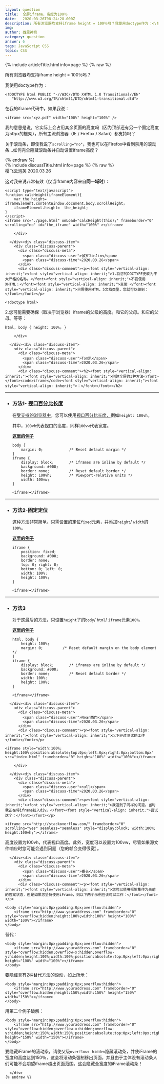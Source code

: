 ```yaml
---
layout: question
title:  全屏iframe，高度为100％
date:   2020-03-26T08:24:28.000Z
description: 所有浏览器均支持iframe height = 100％吗？我使用doctype作为：<\!DOCTYPE html PUBLIC "-//W3C/...
img: 
author: 西里神奇
category: question
answer: 6
tags: JavaScript CSS
topic: CSS
---
```

<div class="article-root">
  <div class="article">
    {% include articleTitle.html info=page %}
    {% raw %}
    <div class="article-content"><p><font style="vertical-align: inherit;"><font style="vertical-align: inherit;">所有浏览器均支持iframe height = 100％吗？</font></font></p>

<p><font style="vertical-align: inherit;"><font style="vertical-align: inherit;">我使用doctype作为：</font></font></p>

<pre><code>&lt;!DOCTYPE html PUBLIC "-//W3C//DTD XHTML 1.0 Transitional//EN"<font></font>
   "http://www.w3.org/TR/xhtml1/DTD/xhtml1-transitional.dtd"&gt;<font></font>
</code></pre>

<p><font style="vertical-align: inherit;"><font style="vertical-align: inherit;">在我的iframe代码中，如果我说：</font></font></p>

<pre><code>&lt;iframe src="xyz.pdf" width="100%" height="100%" /&gt;
</code></pre>

<p><font style="vertical-align: inherit;"><font style="vertical-align: inherit;">我的意思是说，它实际上会占用其余页面的高度吗（因为顶部还有另一个固定高度为50px的框架），所有主流浏览器（IE / Firefox / Safari）都支持吗？</font></font></p>

<p><font style="vertical-align: inherit;"><font style="vertical-align: inherit;">关于滚动条，即使我说了</font></font><code>scrolling="no"</code><font style="vertical-align: inherit;"><font style="vertical-align: inherit;">，我也可以在Firefox中看到禁用的滚动条...如何完全隐藏滚动条并自动设置iframe高度？</font></font></p></div>
    {% endraw %}
  </div>

  <div class="discuss-wrapper">
    {% include discussTitle.html info=page %}
    {% raw %}
    <div class="discuss-item">
        <div class="discuss-parent">
          <div class="discuss-meta">
            <span class="discuss-user">樱飞云泡芙</span>
            <span class="discuss-time">2020.03.26</span>
          </div>
          <div class="discuss-comment"><p><font style="vertical-align: inherit;"><font style="vertical-align: inherit;">这对我来说非常有效（仅当iframe内容来自</font></font><strong><font style="vertical-align: inherit;"><font style="vertical-align: inherit;">同一域时</font></font></strong><font style="vertical-align: inherit;"><font style="vertical-align: inherit;">）：</font></font></p>

<pre><code>&lt;script type="text/javascript"&gt;<font></font>
function calcHeight(iframeElement){<font></font>
    var the_height=  iframeElement.contentWindow.document.body.scrollHeight;<font></font>
    iframeElement.height=  the_height;<font></font>
}<font></font>
&lt;/script&gt;<font></font>
&lt;iframe src="./page.html" onLoad="calcHeight(this);" frameborder="0" scrolling="no" id="the_iframe" width="100%" &gt;&lt;/iframe&gt;<font></font>
</code></pre></div>
        </div>
        
      </div><div class="discuss-item">
        <div class="discuss-parent">
          <div class="discuss-meta">
            <span class="discuss-user">伽罗JinJin</span>
            <span class="discuss-time">2020.03.26</span>
          </div>
          <div class="discuss-comment"><p><font style="vertical-align: inherit;"><font style="vertical-align: inherit;">1.将您的DOCTYPE更改为不太严格的名称。</font><font style="vertical-align: inherit;">不要使用XHTML；</font><font style="vertical-align: inherit;">真傻 </font><font style="vertical-align: inherit;">只需使用HTML 5文档类型，您就可以做到：</font></font></p>

<pre><code>&lt;!doctype html&gt;
</code></pre>

<p><font style="vertical-align: inherit;"><font style="vertical-align: inherit;">2.您可能需要确保（取决于浏览器）iframe的父级的高度。</font><font style="vertical-align: inherit;">和它的父母。</font><font style="vertical-align: inherit;">和它的父母。</font><font style="vertical-align: inherit;">等等：</font></font></p>

<pre><code>html, body { height: 100%; }
</code></pre></div>
        </div>
        
      </div><div class="discuss-item">
        <div class="discuss-parent">
          <div class="discuss-meta">
            <span class="discuss-user">Tom凯</span>
            <span class="discuss-time">2020.03.26</span>
          </div>
          <div class="discuss-comment"><h2><font style="vertical-align: inherit;"><font style="vertical-align: inherit;">创建全屏的3种方法</font></font><code>iframe</code><font style="vertical-align: inherit;"><font style="vertical-align: inherit;">：</font></font></h2>

<hr>

<ul>
<li><h3><font style="vertical-align: inherit;"><font style="vertical-align: inherit;">方法1- </font></font><a href="http://www.w3.org/TR/css3-values/#viewport-relative-lengths"><font style="vertical-align: inherit;"><font style="vertical-align: inherit;">视口百分比长度</font></font></a></h3>

<p><font style="vertical-align: inherit;"><font style="vertical-align: inherit;">在</font></font><a href="http://caniuse.com/#feat=viewport-units"><font style="vertical-align: inherit;"><font style="vertical-align: inherit;">受支持的浏览器中</font></font></a><font style="vertical-align: inherit;"><font style="vertical-align: inherit;">，您可以使用</font></font><a href="http://www.w3.org/TR/css3-values/#viewport-relative-lengths"><font style="vertical-align: inherit;"><font style="vertical-align: inherit;">视口百分比长度，</font></font></a><font style="vertical-align: inherit;"><font style="vertical-align: inherit;">例如</font></font><code>height: 100vh</code><font style="vertical-align: inherit;"><font style="vertical-align: inherit;">。</font></font></p>

<p><font style="vertical-align: inherit;"><font style="vertical-align: inherit;">其中，</font></font><code>100vh</code><font style="vertical-align: inherit;"><font style="vertical-align: inherit;">代表视口的高度，同样</font></font><code>100vw</code><font style="vertical-align: inherit;"><font style="vertical-align: inherit;">代表宽度。</font></font></p>

<p><a href="http://jsfiddle.net/qegaezk6/"><strong><font style="vertical-align: inherit;"><font style="vertical-align: inherit;">这里的例子</font></font></strong></a></p>

<p></p><div class="snippet" data-lang="js" data-hide="false">
<div class="snippet-code">
<pre class="snippet-code-css lang-css prettyprint-override"><code>body {<font></font>
    margin: 0;            /* Reset default margin */<font></font>
}<font></font>
iframe {<font></font>
    display: block;       /* iframes are inline by default */<font></font>
    background: #000;<font></font>
    border: none;         /* Reset default border */<font></font>
    height: 100vh;        /* Viewport-relative units */<font></font>
    width: 100vw;<font></font>
}</code></pre>
<pre class="snippet-code-html lang-html prettyprint-override"><code>&lt;iframe&gt;&lt;/iframe&gt;</code></pre>
</div>
</div>
<p></p></li>
</ul>

<hr>

<ul>
<li><h3><font style="vertical-align: inherit;"><font style="vertical-align: inherit;">方法2-固定定位</font></font></h3>

<p><font style="vertical-align: inherit;"><font style="vertical-align: inherit;">这种方法非常简单。</font><font style="vertical-align: inherit;">只需设置的定位</font></font><code>fixed</code><font style="vertical-align: inherit;"><font style="vertical-align: inherit;">元素，并添加</font></font><code>height</code><font style="vertical-align: inherit;"><font style="vertical-align: inherit;">/ </font></font><code>width</code><font style="vertical-align: inherit;"><font style="vertical-align: inherit;">的</font></font><code>100%</code><font style="vertical-align: inherit;"><font style="vertical-align: inherit;">。</font></font></p>

<p><a href="http://jsfiddle.net/p7xspqw0/"><strong><font style="vertical-align: inherit;"><font style="vertical-align: inherit;">这里的例子</font></font></strong></a></p>

<p></p><div class="snippet" data-lang="js" data-hide="false">
<div class="snippet-code">
<pre class="snippet-code-css lang-css prettyprint-override"><code>iframe {<font></font>
    position: fixed;<font></font>
    background: #000;<font></font>
    border: none;<font></font>
    top: 0; right: 0;<font></font>
    bottom: 0; left: 0;<font></font>
    width: 100%;<font></font>
    height: 100%;<font></font>
}</code></pre>
<pre class="snippet-code-html lang-html prettyprint-override"><code>&lt;iframe&gt;&lt;/iframe&gt;</code></pre>
</div>
</div>
<p></p></li>
</ul>

<hr>

<ul>
<li><h3><font style="vertical-align: inherit;"><font style="vertical-align: inherit;">方法3</font></font></h3>

<p><font style="vertical-align: inherit;"><font style="vertical-align: inherit;">对于这最后的方法，只设置</font></font><code>height</code><font style="vertical-align: inherit;"><font style="vertical-align: inherit;">了的</font></font><code>body</code><font style="vertical-align: inherit;"><font style="vertical-align: inherit;">/ </font></font><code>html</code><font style="vertical-align: inherit;"><font style="vertical-align: inherit;">/ </font></font><code>iframe</code><font style="vertical-align: inherit;"><font style="vertical-align: inherit;">元素</font></font><code>100%</code><font style="vertical-align: inherit;"><font style="vertical-align: inherit;">。</font></font></p>

<p><a href="http://jsfiddle.net/txacs8to/"><strong><font style="vertical-align: inherit;"><font style="vertical-align: inherit;">这里的例子</font></font></strong></a></p>

<p></p><div class="snippet" data-lang="js" data-hide="false">
<div class="snippet-code">
<pre class="snippet-code-css lang-css prettyprint-override"><code>html, body {<font></font>
    height: 100%;<font></font>
    margin: 0;         /* Reset default margin on the body element */<font></font>
}<font></font>
iframe {<font></font>
    display: block;       /* iframes are inline by default */<font></font>
    background: #000;<font></font>
    border: none;         /* Reset default border */<font></font>
    width: 100%;<font></font>
    height: 100%;<font></font>
}</code></pre>
<pre class="snippet-code-html lang-html prettyprint-override"><code>&lt;iframe&gt;&lt;/iframe&gt;</code></pre>
</div>
</div>
<p></p></li>
</ul></div>
        </div>
        
      </div><div class="discuss-item">
        <div class="discuss-parent">
          <div class="discuss-meta">
            <span class="discuss-user">Near西门</span>
            <span class="discuss-time">2020.03.26</span>
          </div>
          <div class="discuss-comment"><p><font style="vertical-align: inherit;"><font style="vertical-align: inherit;">以下经过测试的工作</font></font></p>

<pre><code>&lt;iframe style="width:100%; height:100%;position:absolute;top:0px;left:0px;right:0px;bottom:0px" src="index.html" frameborder="0" height="100%" width="100%"&gt;&lt;/iframe&gt;
</code></pre></div>
        </div>
        
      </div><div class="discuss-item">
        <div class="discuss-parent">
          <div class="discuss-meta">
            <span class="discuss-user">null</span>
            <span class="discuss-time">2020.03.26</span>
          </div>
          <div class="discuss-comment"><p><font style="vertical-align: inherit;"><font style="vertical-align: inherit;">我遇到了同样的问题，当时我正在将iframe拉入div。</font><font style="vertical-align: inherit;">尝试这个：</font></font></p>

<pre><code>&lt;iframe src="http://stackoverflow.com/" frameborder="0" scrolling="yes" seamless="seamless" style="display:block; width:100%; height:100vh;"&gt;&lt;/iframe&gt;
</code></pre>

<p><font style="vertical-align: inherit;"><font style="vertical-align: inherit;">高度设置为100vh，代表视口高度。</font><font style="vertical-align: inherit;">此外，宽度可以设置为100vw，尽管如果源文件响应时您可能会遇到问题（您的帧会变得很宽）。</font></font></p></div>
        </div>
        
      </div><div class="discuss-item">
        <div class="discuss-parent">
          <div class="discuss-meta">
            <span class="discuss-user">番长</span>
            <span class="discuss-time">2020.03.26</span>
          </div>
          <div class="discuss-comment"><p><font style="vertical-align: inherit;"><font style="vertical-align: inherit;">您可以使用框架集作为先前的答案状态，但是如果您坚持使用iFrame，则以下两个示例应该可以工作：</font></font></p>

<pre><code>&lt;body style="margin:0px;padding:0px;overflow:hidden"&gt;<font></font>
    &lt;iframe src="http://www.youraddress.com" frameborder="0" style="overflow:hidden;height:100%;width:100%" height="100%" width="100%"&gt;&lt;/iframe&gt;<font></font>
&lt;/body&gt;<font></font>
</code></pre>

<p><font style="vertical-align: inherit;"><font style="vertical-align: inherit;">替代：</font></font></p>

<pre><code>&lt;body style="margin:0px;padding:0px;overflow:hidden"&gt;<font></font>
    &lt;iframe src="http://www.youraddress.com" frameborder="0" style="overflow:hidden;overflow-x:hidden;overflow-y:hidden;height:100%;width:100%;position:absolute;top:0px;left:0px;right:0px;bottom:0px" height="100%" width="100%"&gt;&lt;/iframe&gt;<font></font>
&lt;/body&gt;<font></font>
</code></pre>

<p><font style="vertical-align: inherit;"><font style="vertical-align: inherit;">要隐藏具有2种替代方法的滚动，如上所示：</font></font></p>

<pre><code>&lt;body style="margin:0px;padding:0px;overflow:hidden"&gt;<font></font>
    &lt;iframe src="http://www.youraddress.com" frameborder="0" style="overflow:hidden;height:150%;width:150%" height="150%" width="150%"&gt;&lt;/iframe&gt;<font></font>
&lt;/body&gt;<font></font>
</code></pre>

<p><font style="vertical-align: inherit;"><font style="vertical-align: inherit;">用第二个例子破解：</font></font></p>

<pre><code>&lt;body style="margin:0px;padding:0px;overflow:hidden"&gt;<font></font>
    &lt;iframe src="http://www.youraddress.com" frameborder="0" style="overflow:hidden;overflow-x:hidden;overflow-y:hidden;height:150%;width:150%;position:absolute;top:0px;left:0px;right:0px;bottom:0px" height="150%" width="150%"&gt;&lt;/iframe&gt;<font></font>
&lt;/body&gt;<font></font>
</code></pre>

<p><font style="vertical-align: inherit;"><font style="vertical-align: inherit;">要隐藏iFrame的滚动条，请使父级</font></font><code>overflow: hidden</code><font style="vertical-align: inherit;"><font style="vertical-align: inherit;">隐藏滚动条，并使iFrame的宽度和高度达到150％，这会将滚动条强制移出页面，并且由于主体没有滚动条人们可能不会期望iframe超出页面范围。</font><font style="vertical-align: inherit;">这会隐藏全宽度的iFrame滚动条！</font></font></p></div>
        </div>
        
      </div>
    {% endraw %}
  </div>
<div>

